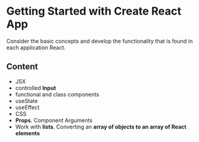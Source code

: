 # Getting Started with Create React App

Consider the basic concepts and develop the functionality that is found in each application React.

## Content

- JSX
- controlled **Input**
- functional and class components
- useState
- useEffect
- CSS
- **Props**. Component Arguments
- Work with **lists**. Converting an **array of objects to an array of React elements**


